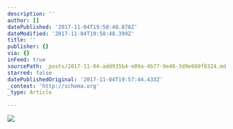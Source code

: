 ```yaml
---
description: ''
author: []
datePublished: '2017-11-04T19:58:48.878Z'
dateModified: '2017-11-04T19:58:48.399Z'
title: ''
publisher: {}
via: {}
inFeed: true
sourcePath: _posts/2017-11-04-add935b4-e09a-4b77-9e46-3d9e660f8324.md
starred: false
datePublishedOriginal: '2017-11-04T19:57:44.433Z'
_context: 'http://schema.org'
_type: Article

---
```

![](https://the-grid-user-content.s3-us-west-2.amazonaws.com/b2cab769-a087-47de-ad5f-852143d607ff.jpg)